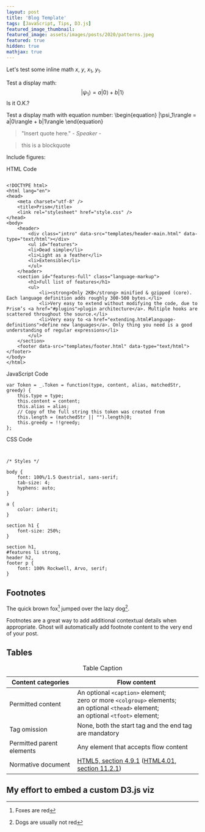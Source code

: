 ```yaml
---
layout: post
title: 'Blog Template'
tags: [JavaScript, Tips, D3.js]
featured_image_thumbnail:
featured_image: assets/images/posts/2020/patterns.jpeg
featured: true
hidden: true
mathjax: true
---
```


Let's test some inline math $x$, $y$, $x_1$, $y_1$.

Test a display math:
$$
   |\psi_1\rangle = a|0\rangle + b|1\rangle
$$
Is it O.K.?

Test a display math with equation number:
\begin{equation}
   |\psi_1\rangle = a|0\rangle + b|1\rangle
\end{equation}

> "Insert quote here." <cite>- Speaker -</cite>

> this is a blockquote

Include figures:

HTML Code

<pre><code class="language-markup">
&lt;!DOCTYPE html&gt;
&lt;html lang="en"&gt;
&lt;head&gt;
    &lt;meta charset="utf-8" /&gt;
    &lt;title&gt;Prism&lt;/title&gt;
    &lt;link rel="stylesheet" href="style.css" /&gt;
&lt;/head&gt;
&lt;body&gt;
    &lt;header&gt;
        &lt;div class="intro" data-src="templates/header-main.html" data-type="text/html"&gt;&lt;/div&gt;
        &lt;ul id="features"&gt;
        &lt;li&gt;Dead simple&lt;/li&gt;
        &lt;li&gt;Light as a feather&lt;/li&gt;
        &lt;li&gt;Extensible&lt;/li&gt;
        &lt;/ul&gt;
    &lt;/header&gt;
    &lt;section id="features-full" class="language-markup"&gt;
        &lt;h1&gt;Full list of features&lt;/h1&gt;
        &lt;ul&gt;
            &lt;li&gt;&lt;strong&gt;Only 2KB&lt;/strong&gt; minified &amp; gzipped (core). Each language definition adds roughly 300-500 bytes.&lt;/li&gt;
            &lt;li&gt;Very easy to extend without modifying the code, due to Prism’s &lt;a href="#plugins"&gt;plugin architecture&lt;/a&gt;. Multiple hooks are scattered throughout the source.&lt;/li&gt;
            &lt;li&gt;Very easy to &lt;a href="extending.html#language-definitions"&gt;define new languages&lt;/a&gt;. Only thing you need is a good understanding of regular expressions&lt;/li&gt;
        &lt;/ul&gt;
    &lt;/section&gt;
    &lt;footer data-src="templates/footer.html" data-type="text/html"&gt;&lt;/footer&gt;
&lt;/body&gt;
&lt;/html&gt;
</code></pre>


JavaScript Code

<pre><code class="language-javascript">var Token = _.Token = function(type, content, alias, matchedStr, greedy) {
    this.type = type;
    this.content = content;
    this.alias = alias;
    // Copy of the full string this token was created from
    this.length = (matchedStr || "").length|0;
    this.greedy = !!greedy;
};</code></pre>


CSS Code

<pre><code class="language-css">

/* Styles */

body {
    font: 100%/1.5 Questrial, sans-serif;
    tab-size: 4;
    hyphens: auto;
}

a {
    color: inherit;
}

section h1 {
    font-size: 250%;
}

section h1,
#features li strong,
header h2,
footer p {
    font: 100% Rockwell, Arvo, serif;
}
</code></pre>

## Footnotes

The quick brown fox[^1] jumped over the lazy dog[^2].

[^1]: Foxes are red
[^2]: Dogs are usually not red

Footnotes are a great way to add additional contextual details when appropriate. Ghost will automatically add footnote content to the very end of your post.

## Tables

<table>
<caption>Table Caption</caption>
<thead>
<tr>
   <th>Content categories</th>
   <th>Flow content</th>
  </tr>
</thead>
 <tbody>
  <tr>
   <td>Permitted content</td>
   <td>
    An optional <code>&lt;caption&gt;</code> element;<br />
    zero or more <code>&lt;colgroup&gt;</code> elements;<br />
    an optional <code>&lt;thead&gt;</code> element;<br />
    an optional <code>&lt;tfoot&gt;</code> element;
   </td>
  </tr>
  <tr>
   <td>Tag omission</td>
   <td>None, both the start tag and the end tag are mandatory</td>
  </tr>
  <tr>
   <td>Permitted parent elements</td>
   <td>Any element that accepts flow content</td>
  </tr>
  <tr>
   <td>Normative document</td>
   <td><a href="http://www.whatwg.org/specs/web-apps/current-work/multipage/tabular-data.html#the-table-element" rel="external nofollow">HTML5, section 4.9.1</a> (<a href="http://www.w3.org/TR/REC-html40/struct/tables.html#edef-TABLE">HTML4.01, section 11.2.1</a>)</td>
  </tr>
 </tbody>
</table>


## My effort to embed a custom D3.js viz


<div id="div_basicResize"></div>

<script src="https://d3js.org/d3.v4.js"></script>

<script>

var Svg = d3.select("#div_basicResize")
  .append("svg")
  .attr("height", 200);

var data = [19, 13, 54, 78, 98, 120, 138];

var x = d3.scaleLinear()
  .domain([0, 150]);
    
var xAxis = Svg.append("g")
  .attr("transform", "translate(0,150)");

var myCircles = Svg
  .selectAll("circles")
  .data(data)
  .enter()
  .append("circle")
    .style("fill", "#69b2b3")
    .attr("r", 8)
    .attr("cy", 100);

function drawChart() {

  // get the current width of the div where the chart appear, and attribute it to Svg
  currentWidth = parseInt(d3.select('#div_basicResize').style('width'), 10)
  Svg.attr("width", currentWidth)

  // Update the X scale and Axis (here the 20 is just to have a bit of margin)
  x.range([ 20, currentWidth-20 ]);
  xAxis.call(d3.axisBottom(x))

  // Add the last information needed for the circles: their X position
  myCircles
    .attr("cx", function(d){ return x(d)})
  };


// Initialize the chart
drawChart();

// Add an event listener that run the function when dimension change
window.addEventListener('resize', drawChart );


</script>